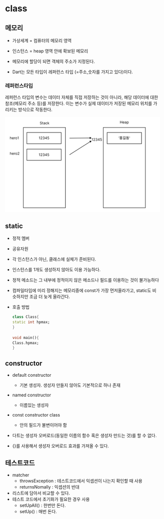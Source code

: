 # class

## 메모리

* 가상세계 = 컴퓨터의 메모리 영역

* 인스턴스 = heap 영역 안에 확보된 메모리

* 메모리에 할당이 되면 객체의 주소가 지정된다.
* Dart는 모든 타입이 레퍼런스 타입 (=주소,숫자를 가지고 있다)이다.

### 레퍼런스타입

레퍼런스 타입의 변수는 데이터 자체를 직접 저장하는 것이 아니라, 해당 데이터에 대한 참조(메모리 주소 등)를 저장한다. 이는 변수가 실제 데이터가 저장된 메모리 위치를 가리키는
방식으로 작동한다.

![img.png](image/img1.png)

## static

* 정적 멤버
* 공유자원
* 각 인스턴스가 아닌, 클래스에 실체가 준비된다.
* 인스턴스를 1개도 생성하지 않아도 이용 가능하다.
* 정적 메소드는 그 내부에 정적이지 않은 메소드나 필드를 이용하는 것이 불가능하다
* 컴파일타임에 미리 정해지는 메모리중에 const가 가장 먼저올라가고, static도 비슷하지만 조금 더 늦게 올라간다.
* 호출 방법

  ```dart
  class Class{
  static int hpmax;
  }

  void main(){
  Class.hpmax;
  }
  ```

## constructor

* default constructor
    * 기본 생성자. 생성자 만들지 않아도 기본적으로 하나 존재

* named constructor
    * 이름있는 생성자
* const constructor class
    * 안의 필드가 불변이어야 함
* 다트는 생성자 오버로드(동일한 이름의 함수 혹은 생성자 만드는 것)를 할 수 없다.
* {}를 사용해서 생성자 오버로드 효과를 가져올 수 있다.

## 테스트코드

* matcher
    * throwsException : 테스트코드에서 익셉션이 나는지 확인할 때 사용
    * returnsNomally : 익셉션의 반대
* 리스트에 담아서 비교할 수 있다.
* 테스트 코드에서 초기화가 필요한 경우 사용
    * setUpAll() : 한번만 돈다.
    * setUp() : 매번 돈다.